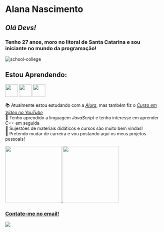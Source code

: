 # Alana Nascimento




## <i>Olá Devs!</i><br>

### Tenho 27 anos, moro no litoral de Santa Catarina e sou iniciante no mundo da programação!<br>

![school-college](https://github.com/alanaOnTheShore/alanaOnTheShore/assets/164276418/7221fac6-5aca-4f44-877d-870d84939112)

## Estou Aprendendo:

<img loading="lazy" src = "https://cdn.jsdelivr.net/gh/devicons/devicon@latest/icons/javascript/javascript-original.svg" width="40" height="40"> <img loading="lazy" src="https://cdn.jsdelivr.net/gh/devicons/devicon@latest/icons/vscode/vscode-original.svg" width="40" height="40"> <img loading="lazy" src="https://cdn.jsdelivr.net/gh/devicons/devicon@latest/icons/git/git-original.svg" width="40" height="40">

:books: Atualmente estou estudando com a <i>[Alura](https://cursos.alura.com.br/formacao-programacao)</i>, mas também fiz o <i>[Curso em Vídeo no YouTube](https://www.youtube.com/watch?v=BXqUH86F-kA&list=PLntvgXM11X6pi7mW0O4ZmfUI1xDSIbmTm&ab_channel=CursoemV%C3%ADdeo)</i> <br>
🌱 Tenho aprendido a linguagem <i>JavaScript</i> e tenho interesse em aprender <i>C++</i> em seguida<br>
🤔 Sujestões de materiais didáticos e cursos são muito bem vindas!<br>
:telescope: Pretendo mudar de carreira e vou postando aqui os meus projetos pessoais!

<div>
<a href="https://github.com/alanaOnTheShore">
<img loading="lazy" height="180em" src="https://github-readme-stats.vercel.app/api/top-langs/?username=alanaOnTheShore&layout=compact&langs_count=7&theme=dracula"/>
<img loading="lazy" height="180em" src="https://github-readme-stats.vercel.app/api?username=alanaOnTheShore&show_icons=true&theme=dracula&include_all_commits=true&count_private=true"/>
</div>

<h3> Contate-me no email!</h3>
<a href = "mailto:contatoalanapsn@gmail.com"><img loading="lazy" src="https://img.shields.io/badge/Gmail-D14836?style=for-the-badge&logo=gmail&logoColor=white" target="_blank"></a>
